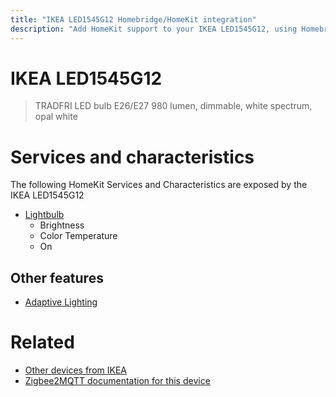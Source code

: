 ```yaml
---
title: "IKEA LED1545G12 Homebridge/HomeKit integration"
description: "Add HomeKit support to your IKEA LED1545G12, using Homebridge, Zigbee2MQTT and homebridge-z2m."
---
```

<!---
This file has been GENERATED using src/docgen/docgen.ts
DO NOT EDIT THIS FILE MANUALLY!
-->
# IKEA LED1545G12
> TRADFRI LED bulb E26/E27 980 lumen, dimmable, white spectrum, opal white


# Services and characteristics
The following HomeKit Services and Characteristics are exposed by
the IKEA LED1545G12

* [Lightbulb](../../light.md)
  * Brightness
  * Color Temperature
  * On

## Other features
* [Adaptive Lighting](../../light.md)

# Related
* [Other devices from IKEA](../index.md#ikea)
* [Zigbee2MQTT documentation for this device](https://www.zigbee2mqtt.io/devices/LED1545G12.html)